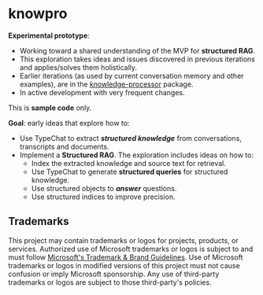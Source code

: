 # knowpro

**Experimental prototype**:

- Working toward a shared understanding of the MVP for **structured RAG**.
- This exploration takes ideas and issues discovered in previous iterations and applies/solves them holistically.
- Earlier iterations (as used by current conversation memory and other examples), are in the [knowledge-processor](../knowledgeProcessor) package.
- In active development with very frequent changes.

This is **sample code** only.

**Goal**: early ideas that explore how to:

- Use TypeChat to extract **_structured knowledge_** from conversations, transcripts and documents.
- Implement a **Structured RAG**. The exploration includes ideas on how to:
  - Index the extracted knowledge and source text for retrieval.
  - Use TypeChat to generate **structured queries** for structured knowledge.
  - Use structured objects to **_answer_** questions.
  - Use structured indices to improve precision.

## Trademarks

This project may contain trademarks or logos for projects, products, or services. Authorized use of Microsoft
trademarks or logos is subject to and must follow
[Microsoft's Trademark & Brand Guidelines](https://www.microsoft.com/en-us/legal/intellectualproperty/trademarks/usage/general).
Use of Microsoft trademarks or logos in modified versions of this project must not cause confusion or imply Microsoft sponsorship.
Any use of third-party trademarks or logos are subject to those third-party's policies.

